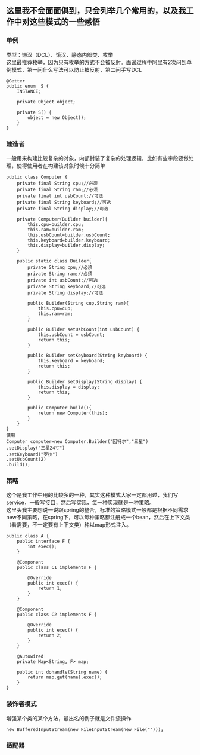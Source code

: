 ## **这里我不会面面俱到，只会列举几个常用的，以及我工作中对这些模式的一些感悟**

### 单例

类型：懒汉（DCL）、饿汉、静态内部类、枚举  
这里最推荐枚举，因为只有枚举的方式不会被反射。面试过程中阿里有2次问到单例模式，第一问什么写法可以防止被反射，第二问手写DCL

```
@Getter
public enum  S {
    INSTANCE;

    private Object object;

    private S() {
        object = new Object();
    }
}
```

### 建造者

一般用来构建比较复杂的对象，内部封装了复杂的处理逻辑，比如有些字段要做处理，使得使用者在构建该对象时候十分简单

```
public class Computer {
    private final String cpu;//必须
    private final String ram;//必须
    private final int usbCount;//可选
    private final String keyboard;//可选
    private final String display;//可选

    private Computer(Builder builder){
        this.cpu=builder.cpu;
        this.ram=builder.ram;
        this.usbCount=builder.usbCount;
        this.keyboard=builder.keyboard;
        this.display=builder.display;
    }

    public static class Builder{
        private String cpu;//必须
        private String ram;//必须
        private int usbCount;//可选
        private String keyboard;//可选
        private String display;//可选
        
        public Builder(String cup,String ram){
            this.cpu=cup;
            this.ram=ram;
        }
        
        public Builder setUsbCount(int usbCount) {
            this.usbCount = usbCount;
            return this;
        }
    
        public Builder setKeyboard(String keyboard) {
            this.keyboard = keyboard;
            return this;
        }
    
        public Builder setDisplay(String display) {
            this.display = display;
            return this;
        }
    
        public Computer build(){
            return new Computer(this);
        }
    }
}
使用
Computer computer=new Computer.Builder("因特尔","三星")
.setDisplay("三星24寸")
.setKeyboard("罗技")
.setUsbCount(2)
.build();
```

### 策略

这个是我工作中用的比较多的一种，其实这种模式大家一定都用过，我们写service，一般写接口，然后写实现，每一种实现就是一种策略。  
这里头我主要想说一说跟spring的整合，标准的策略模式一般都是根据不同需求new不同策略，在spring下，可以每种策略都注册成一个bean，然后在上下文类（看需要，不一定要有上下文类）种以map形式注入。

```
public class A {
    public interface F {
        int exec();
    }
    
    @Component
    public class C1 implements F {

        @Override
        public int exec() {
            return 1;
        }
    }

    @Component
    public class C2 implements F {

        @Override
        public int exec() {
            return 2;
        }
    }
    
    @Autowired
    private Map<String, F> map;
    
    public int dohandle(String name) {
        return map.get(name).exec();
    }
}
```

### 装饰者模式

增强某个类的某个方法，最出名的例子就是文件流操作

```
new BufferedInputStream(new FileInputStream(new File("")));
```

### 适配器
